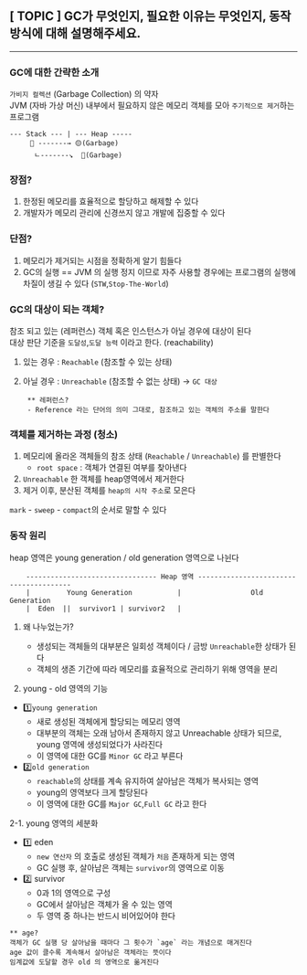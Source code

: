 ## [ TOPIC ] GC가 무엇인지, 필요한 이유는 무엇인지, 동작방식에 대해 설명해주세요.

---

### GC에 대한 간략한 소개
`가비지 컬렉션` (Garbage Collection) 의 약자  <br>
JVM (자바 가상 머신) 내부에서 필요하지 않은 메모리 객체를 모아 `주기적으로 제거`하는 프로그램  <br>

    --- Stack --- | --- Heap -----
         📒 -------→ 🟡(Garbage)       
          ㄴ-------↘  🔵(Garbage)     

### 장점?
1. 한정된 메모리를 효율적으로 할당하고 해제할 수 있다
2. 개발자가 메모리 관리에 신경쓰지 않고 개발에 집중할 수 있다

### 단점?
1. 메모리가 제거되는 시점을 정확하게 알기 힘들다
2. GC의 실행 == JVM 의 실행 정지 이므로 자주 사용할 경우에는 프로그램의 실행에 차질이 생길 수 있다 (`STW`,`Stop-The-World`)

### GC의 대상이 되는 객체?
참조 되고 있는 (레퍼런스) 객체 혹은 인스턴스가 아닐 경우에 대상이 된다 <br>
대상 판단 기준을 `도달성`,`도달 능력` 이라고 한다. (reachability)

1. 있는 경우 : `Reachable` (참조할 수 있는 상태)
2. 아닐 경우 : `Unreachable` (참조할 수 없는 상태) → `GC 대상`

        ** 레퍼런스?
        - Reference 라는 단어의 의미 그대로, 참조하고 있는 객체의 주소를 말한다
        
### 객체를 제거하는 과정 (청소)
1. 메모리에 올라온 객체들의 참조 상태 (`Reachable` / `Unreachable`) 를 판별한다
    - `root space` : 객체가 연결된 여부를 찾아낸다
2. `Unreachable` 한 객체를 heap영역에서 제거한다
3. 제거 이후, 분산된 객체를 `heap의 시작 주소`로 모은다

`mark` - `sweep` - `compact`의 순서로 말할 수 있다

### 동작 원리
heap 영역은 young generation / old generation 영역으로 나뉜다

        -------------------------------- Heap 영역 ---------------------------------------
        |         Young Generation           |                 Old Generation
        |  Eden  ||  survivor1 | survivor2   |

1. 왜 나누었는가?
    - 생성되는 객체들의 대부분은 일회성 객체이다 / 금방 `Unreachable`한 상태가 된다
    - 객체의 생존 기간에 따라 메모리를 효율적으로 관리하기 위해 영역을 분리

2. young - old 영역의 기능
- 1️⃣`young generation`
   - 새로 생성된 객체에게 할당되는 메모리 영역
   - 대부분의 객체는 오래 남아서 존재하지 않고 Unreachable 상태가 되므로, young 영역에 생성되었다가 사라진다
   - 이 영역에 대한 GC를 `Minor GC` 라고 부른다
- 2️⃣`old generation`
  - `reachable`의 상태를 계속 유지하여 살아남은 객체가 복사되는 영역
  - young의 영역보다 크게 할당된다
  - 이 영역에 대한 GC를 `Major GC`,`Full GC` 라고 한다
    
2-1. young 영역의 세분화
   - 1️⃣ eden
     - `new 연산자` 의 호출로 생성된 객체가 `처음` 존재하게 되는 영역
     - GC 실행 후, 살아남은 객체는 `survivor`의 영역으로 이동
   - 2️⃣ survivor
     - 0과 1의 영역으로 구성
     - GC에서 살아남은 객체가 올 수 있는 영역
     - 두 영역 중 하나는 반드시 비어있어야 한다

    ** age?
    객체가 GC 실행 당 살아남을 때마다 그 횟수가 `age` 라는 개념으로 매겨진다
    age 값이 클수록 계속해서 살아남은 객체라는 뜻이다
    임계값에 도달할 경우 old 의 영역으로 옮겨진다
    

